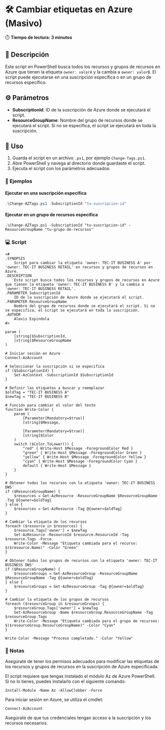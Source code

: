 # 🛠️ Cambiar etiquetas en Azure (Masivo)

⏱️ **Tiempo de lectura: 3 minutos**

## 📄 Descripción

Este script en PowerShell busca todos los recursos y grupos de recursos en Azure que tienen la etiqueta `owner: valorA` y la cambia a `owner: valorB`. El script puede ejecutarse en una suscripción específica o en un grupo de recursos específico.

## ⚙️ Parámetros

- **SubscriptionId**: ID de la suscripción de Azure donde se ejecutará el script.
- **ResourceGroupName**: Nombre del grupo de recursos donde se ejecutará el script. Si no se especifica, el script se ejecutará en toda la suscripción.

## 📝 Uso

1. Guarda el script en un archivo `.ps1`, por ejemplo `Change-Tags.ps1`.
2. Abre PowerShell y navega al directorio donde guardaste el script.
3. Ejecuta el script con los parámetros adecuados:

### 🔧 Ejemplos

#### Ejecutar en una suscripción específica

```powershell
.\Change-AZTags.ps1 -SubscriptionId "tu-suscripcion-id"
```
#### Ejecutar en un grupo de recursos específica

```
.\Change-AZTags.ps1 -SubscriptionId "tu-suscripcion-id" -ResourceGroupName "tu-grupo-de-recursos"
```
### 💻 Script 


```
<#
.SYNOPSIS
    Script para cambiar la etiqueta 'owner: TEC-IT BUSINESS A' por 'owner: TEC-IT BUSINESS RETAIL' en recursos y grupos de recursos en Azure.
.DESCRIPTION
    Este script busca todos los recursos y grupos de recursos en Azure que tienen la etiqueta 'owner: TEC-IT BUSINESS B' y la cambia a 'owner: TEC-IT BUSINESS RETAIL'.
.PARAMETER SubscriptionId
    ID de la suscripción de Azure donde se ejecutará el script.
.PARAMETER ResourceGroupName
    Nombre del grupo de recursos donde se ejecutará el script. Si no se especifica, el script se ejecutará en toda la suscripción.
.AUTHOR
    Alexis Espindola
#>

param (
    [string]$SubscriptionId,
    [string]$ResourceGroupName
)

# Iniciar sesión en Azure
Connect-AzAccount

# Seleccionar la suscripción si se especifica
if ($SubscriptionId) {
    Set-AzContext -SubscriptionId $SubscriptionId
}

# Definir las etiquetas a buscar y reemplazar
$oldTag = "TEC-IT BUSINESS A"
$newTag = "TEC-IT BUSINESS B"

# Función para cambiar el color del texto
function Write-Color {
    param (
        [Parameter(Mandatory=$true)]
        [string]$Message,

        [Parameter(Mandatory=$true)]
        [string]$Color
    )
    switch ($Color.ToLower()) {
        "red" { Write-Host $Message -ForegroundColor Red }
        "green" { Write-Host $Message -ForegroundColor Green }
        "yellow" { Write-Host $Message -ForegroundColor Yellow }
        "cyan" { Write-Host $Message -ForegroundColor Cyan }
        default { Write-Host $Message }
    }
}

# Obtener todos los recursos con la etiqueta 'owner: TEC-IT BUSINESS DWS'
if ($ResourceGroupName) {
    $resources = Get-AzResource -ResourceGroupName $ResourceGroupName -Tag @{owner=$oldTag}
} else {
    $resources = Get-AzResource -Tag @{owner=$oldTag}
}

# Cambiar la etiqueta de los recursos
foreach ($resource in $resources) {
    $resource.Tags['owner'] = $newTag
    Set-AzResource -ResourceId $resource.ResourceId -Tag $resource.Tags -Force
    Write-Color -Message "Etiqueta cambiada para el recurso: $($resource.Name)" -Color "Green"
}

# Obtener todos los grupos de recursos con la etiqueta 'owner: TEC-IT BUSINESS DWS'
if ($ResourceGroupName) {
    $resourceGroups = Get-AzResourceGroup -ResourceGroupName $ResourceGroupName -Tag @{owner=$oldTag}
} else {
    $resourceGroups = Get-AzResourceGroup -Tag @{owner=$oldTag}
}

# Cambiar la etiqueta de los grupos de recursos
foreach ($resourceGroup in $resourceGroups) {
    $resourceGroup.Tags['owner'] = $newTag
    Set-AzResourceGroup -Name $resourceGroup.ResourceGroupName -Tag $resourceGroup.Tags
    Write-Color -Message "Etiqueta cambiada para el grupo de recursos: $($resourceGroup.ResourceGroupName)" -Color "Cyan"
}

Write-Color -Message "Proceso completado." -Color "Yellow"

```

### 📝 Notas

Asegúrate de tener los permisos adecuados para modificar las etiquetas de los recursos y grupos de recursos en la suscripción de Azure especificada.

El script requiere que tengas instalado el módulo Az de Azure PowerShell. Si no lo tienes, puedes instalarlo con el siguiente comando:

```
Install-Module -Name Az -AllowClobber -Force

```
Para iniciar sesión en Azure, se utiliza el cmdlet:

```
Connect-AzAccount

```
Asegúrate de que tus credenciales tengan acceso a la suscripción y los recursos necesarios.
